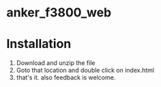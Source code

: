 # anker_f3800_web

# Installation
1. Download and unzip the file
2. Goto that location and double click on index.html
3. that's it. also feedback is welcome.
